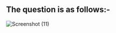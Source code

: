 ## The question is as follows:-


![Screenshot (11)](https://user-images.githubusercontent.com/44902363/76708571-bb299b00-671d-11ea-8163-46e0fb294de9.png)
